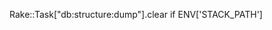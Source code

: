 <!-- post: 2013-09-26-db-structure-dump-error_the-resolution -->


Rake::Task["db:structure:dump"].clear if ENV['STACK_PATH']
